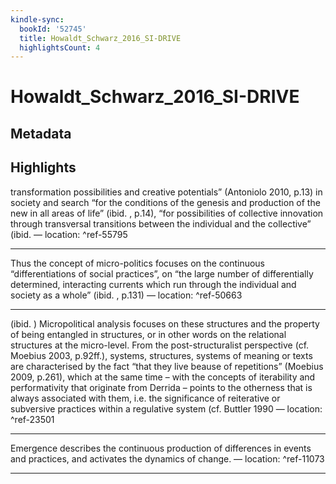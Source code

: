 ```yaml
---
kindle-sync:
  bookId: '52745'
  title: Howaldt_Schwarz_2016_SI-DRIVE
  highlightsCount: 4
---
```

# Howaldt_Schwarz_2016_SI-DRIVE
## Metadata


## Highlights
transformation possibilities and creative potentials” (Antoniolo 2010, p.13) in society and search “for the conditions of the genesis and production of the new in all areas of life” (ibid. , p.14), “for possibilities of collective innovation through transversal transitions between the individual and the collective” (ibid. — location: []() ^ref-55795

---
Thus the concept of micro-politics focuses on the continuous “differentiations of social practices”, on “the large number of differentially determined, interacting currents which run through the individual and society as a whole” (ibid. , p.131) — location: []() ^ref-50663

---
(ibid. ) Micropolitical analysis focuses on these structures and the property of being entangled in structures, or in other words on the relational structures at the micro-level. From the post-structuralist perspective (cf. Moebius 2003, p.92ff.), systems, structures, systems of meaning or texts are characterised by the fact “that they live beause of repetitions” (Moebius 2009, p.261), which at the same time – with the concepts of iterability and performativity that originate from Derrida – points to the otherness that is always associated with them, i.e. the significance of reiterative or subversive practices within a regulative system (cf. Buttler 1990 — location: []() ^ref-23501

---
Emergence describes the continuous production of differences in events and practices, and activates the dynamics of change. — location: []() ^ref-11073

---
